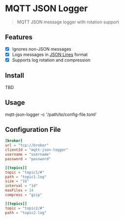 # MQTT JSON Logger

> MQTT JSON message logger with rotation support

## Features

- [x] Ignores non-JSON messages
- [x] Logs messages in [JSON Lines][2] format
- [x] Supports log rotation and compression

## Install

TBD

## Usage

mqtt-json-logger -c '/path/to/config-file.toml'

## Configuration File

```toml
[broker]
url = "tcp://broker"
clientId = "mqtt-json-logger"
username = "username"
password = "password"

[[topics]]
topic = "topic1/#"
path = "topic1.log"
size = "1G"
interval = "1d"
maxFiles = 14
compress = "gzip"

[[topics]]
topic = "topic2/#"
path = "topic2.log"
```

[1]: https://github.com/mqttjs
[2]: http://jsonlines.org/
